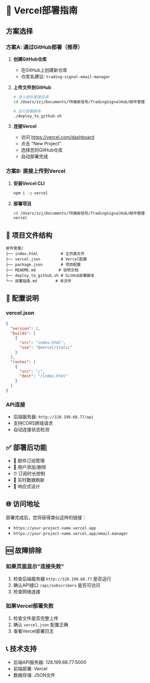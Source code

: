 # 🚀 Vercel部署指南

## 方案选择

### 方案A: 通过GitHub部署（推荐）
1. **创建GitHub仓库**
   - 在GitHub上创建新仓库
   - 仓库名建议: `trading-signal-email-manager`

2. **上传文件到GitHub**
   ```bash
   # 进入邮件管理目录
   cd /Users/zzj/Documents/TR推邮信号/TradingSignalHub/邮件管理
   
   # 运行部署脚本
   ./deploy_to_github.sh
   ```

3. **连接Vercel**
   - 访问 https://vercel.com/dashboard
   - 点击 "New Project"
   - 选择您的GitHub仓库
   - 自动部署完成

### 方案B: 直接上传到Vercel
1. **安装Vercel CLI**
   ```bash
   npm i -g vercel
   ```

2. **部署项目**
   ```bash
   cd /Users/zzj/Documents/TR推邮信号/TradingSignalHub/邮件管理
   vercel
   ```

## 📁 项目文件结构
```
邮件管理/
├── index.html          # 主页面文件
├── vercel.json         # Vercel配置
├── package.json        # 项目配置
├── README.md          # 说明文档
├── deploy_to_github.sh # GitHub部署脚本
└── 部署指南.md        # 本文件
```

## 🔧 配置说明

### vercel.json
```json
{
  "version": 2,
  "builds": [
    {
      "src": "index.html",
      "use": "@vercel/static"
    }
  ],
  "routes": [
    {
      "src": "/",
      "dest": "/index.html"
    }
  ]
}
```

### API连接
- 后端服务器: `http://128.199.68.77/api`
- 支持CORS跨域请求
- 自动连接状态检测

## ✅ 部署后功能
- 📧 邮件订阅管理
- 👥 用户添加/删除
- ⏰ 订阅时长控制
- 🔄 实时数据刷新
- 📱 响应式设计

## 🌐 访问地址
部署完成后，您将获得类似这样的链接：
- `https://your-project-name.vercel.app`
- `https://your-project-name.vercel.app/email-manager`

## 🆘 故障排除

### 如果页面显示"连接失败"
1. 检查后端服务器 `http://128.199.68.77` 是否运行
2. 确认API接口 `/api/subscribers` 是否可访问
3. 检查网络连接

### 如果Vercel部署失败
1. 检查文件是否完整上传
2. 确认 `vercel.json` 配置正确
3. 查看Vercel部署日志

## 📞 技术支持
- 后端API服务器: 128.199.68.77:5000
- 前端部署: Vercel
- 数据存储: JSON文件
